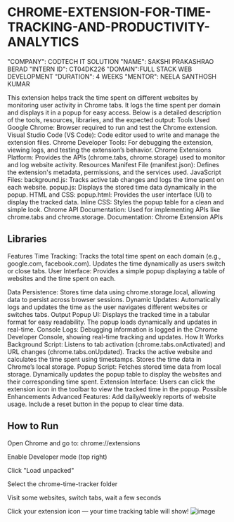 # CHROME-EXTENSION-FOR-TIME-TRACKING-AND-PRODUCTIVITY-ANALYTICS
"COMPANY": CODTECH IT SOLUTION 
"NAME": SAKSHI PRAKASHRAO BERAD 
"INTERN ID": CT04DK226 
"DOMAIN":FULL STACK WEB DEVELOPMENT
"DURATION": 4 WEEKS
"MENTOR": NEELA SANTHOSH KUMAR

This extension helps track the time spent on different websites by monitoring user activity in Chrome tabs. It logs the time spent per domain and displays it in a popup for easy access. Below is a detailed description of the tools, resources, libraries, and the expected output:
Tools Used Google Chrome: Browser required to run and test the Chrome extension.
Visual Studio Code (VS Code): Code editor used to write and manage the extension files.
Chrome Developer Tools: For debugging the extension, viewing logs, and testing the extension’s behavior.
Chrome Extensions Platform: Provides the APIs (chrome.tabs, chrome.storage) used to monitor and log website activity.
Resources Manifest File (manifest.json): Defines the extension's metadata, permissions, and the services used.
JavaScript Files: background.js: Tracks active tab changes and logs the time spent on each website. popup.js: Displays the stored time data dynamically in the popup.
HTML and CSS: popup.html: Provides the user interface (UI) to display the tracked data. Inline CSS: Styles the popup table for a clean and simple look.
Chrome API Documentation: Used for implementing APIs like chrome.tabs and chrome.storage.
Documentation: Chrome Extension APIs

## Libraries
Features Time Tracking: Tracks the total time spent on each domain (e.g., google.com, facebook.com). Updates the time dynamically as users switch or close tabs.
User Interface: Provides a simple popup displaying a table of websites and the time spent on each.

Data Persistence: Stores time data using chrome.storage.local, allowing data to persist across browser sessions.
Dynamic Updates: Automatically logs and updates the time as the user navigates different websites or switches tabs.
Output Popup UI: Displays the tracked time in a tabular format for easy readability. The popup loads dynamically and updates in real-time.
Console Logs: Debugging information is logged in the Chrome Developer Console, showing real-time tracking and updates.
How It Works Background Script: Listens to tab activation (chrome.tabs.onActivated) and URL changes (chrome.tabs.onUpdated). Tracks the active website and calculates the time spent using timestamps. Stores the time data in Chrome’s local storage. Popup Script: Fetches stored time data from local storage. Dynamically updates the popup table to display the websites and their corresponding time spent.
Extension Interface: Users can click the extension icon in the toolbar to view the tracked time in the popup. Possible Enhancements
Advanced Features: Add daily/weekly reports of website usage. Include a reset button in the popup to clear time data.
##  How to Run
Open Chrome and go to: chrome://extensions

Enable Developer mode (top right)

Click "Load unpacked"

Select the chrome-time-tracker folder

Visit some websites, switch tabs, wait a few seconds

Click your extension icon — your time tracking table will show!
![image](https://github.com/user-attachments/assets/7c765fbd-6629-4e8c-ae12-0311cdce62e3)
